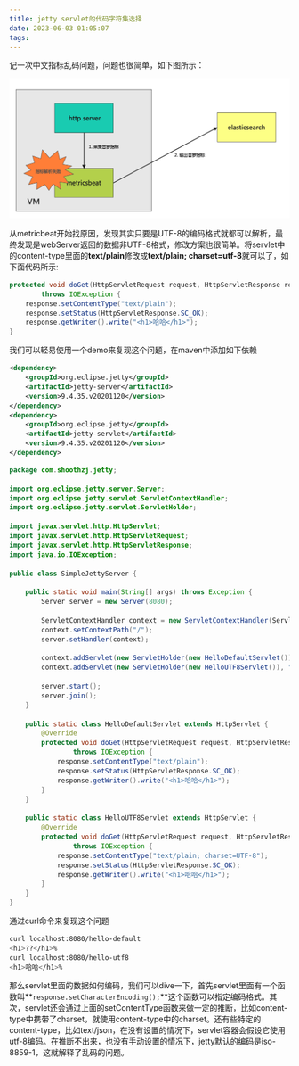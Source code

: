 ```yaml
---
title: jetty servlet的代码字符集选择
date: 2023-06-03 01:05:07
tags:
---
```


记一次中文指标乱码问题，问题也很简单，如下图所示：

![Untitled](Images/20230603p1.png)

从metricbeat开始找原因，发现其实只要是UTF-8的编码格式就都可以解析，最终发现是webServer返回的数据非UTF-8格式，修改方案也很简单。将servlet中的content-type里面的**text/plain**修改成**text/plain; charset=utf-8**就可以了，如下面代码所示:

```java
protected void doGet(HttpServletRequest request, HttpServletResponse response)
        throws IOException {
    response.setContentType("text/plain");
    response.setStatus(HttpServletResponse.SC_OK);
    response.getWriter().write("<h1>哈哈</h1>");
}
```

我们可以轻易使用一个demo来复现这个问题，在maven中添加如下依赖

```xml
<dependency>
    <groupId>org.eclipse.jetty</groupId>
    <artifactId>jetty-server</artifactId>
    <version>9.4.35.v20201120</version>
</dependency>
<dependency>
    <groupId>org.eclipse.jetty</groupId>
    <artifactId>jetty-servlet</artifactId>
    <version>9.4.35.v20201120</version>
</dependency>
```

```java
package com.shoothzj.jetty;

import org.eclipse.jetty.server.Server;
import org.eclipse.jetty.servlet.ServletContextHandler;
import org.eclipse.jetty.servlet.ServletHolder;

import javax.servlet.http.HttpServlet;
import javax.servlet.http.HttpServletRequest;
import javax.servlet.http.HttpServletResponse;
import java.io.IOException;

public class SimpleJettyServer {

    public static void main(String[] args) throws Exception {
        Server server = new Server(8080);

        ServletContextHandler context = new ServletContextHandler(ServletContextHandler.SESSIONS);
        context.setContextPath("/");
        server.setHandler(context);

        context.addServlet(new ServletHolder(new HelloDefaultServlet()), "/hello-default");
        context.addServlet(new ServletHolder(new HelloUTF8Servlet()), "/hello-utf8");

        server.start();
        server.join();
    }

    public static class HelloDefaultServlet extends HttpServlet {
        @Override
        protected void doGet(HttpServletRequest request, HttpServletResponse response)
                throws IOException {
            response.setContentType("text/plain");
            response.setStatus(HttpServletResponse.SC_OK);
            response.getWriter().write("<h1>哈哈</h1>");
        }
    }

    public static class HelloUTF8Servlet extends HttpServlet {
        @Override
        protected void doGet(HttpServletRequest request, HttpServletResponse response)
                throws IOException {
            response.setContentType("text/plain; charset=UTF-8");
            response.setStatus(HttpServletResponse.SC_OK);
            response.getWriter().write("<h1>哈哈</h1>");
        }
    }
}
```

通过curl命令来复现这个问题

```bash
curl localhost:8080/hello-default
<h1>??</h1>%
curl localhost:8080/hello-utf8
<h1>哈哈</h1>%
```

那么servlet里面的数据如何编码，我们可以dive一下，首先servlet里面有一个函数叫**`response.setCharacterEncoding();`**这个函数可以指定编码格式。其次，servlet还会通过上面的setContentType函数来做一定的推断，比如content-type中携带了charset，就使用content-type中的charset。还有些特定的content-type，比如text/json，在没有设置的情况下，servlet容器会假设它使用utf-8编码。在推断不出来，也没有手动设置的情况下，jetty默认的编码是iso-8859-1，这就解释了乱码的问题。
